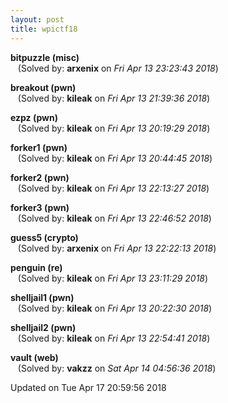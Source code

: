 ```yaml
---
layout: post
title: wpictf18
---
```


<!--break-->

**bitpuzzle (misc)**  
&nbsp;&nbsp;&nbsp;(Solved by: **arxenix** on _Fri Apr 13 23:23:43 2018_)  
  
**breakout (pwn)**  
&nbsp;&nbsp;&nbsp;(Solved by: **kileak** on _Fri Apr 13 21:39:36 2018_)  
  
**ezpz (pwn)**  
&nbsp;&nbsp;&nbsp;(Solved by: **kileak** on _Fri Apr 13 20:19:29 2018_)  
  
**forker1 (pwn)**  
&nbsp;&nbsp;&nbsp;(Solved by: **kileak** on _Fri Apr 13 20:44:45 2018_)  
  
**forker2 (pwn)**  
&nbsp;&nbsp;&nbsp;(Solved by: **kileak** on _Fri Apr 13 22:13:27 2018_)  
  
**forker3 (pwn)**  
&nbsp;&nbsp;&nbsp;(Solved by: **kileak** on _Fri Apr 13 22:46:52 2018_)  
  
**guess5 (crypto)**  
&nbsp;&nbsp;&nbsp;(Solved by: **arxenix** on _Fri Apr 13 22:22:13 2018_)  
  
**penguin (re)**  
&nbsp;&nbsp;&nbsp;(Solved by: **kileak** on _Fri Apr 13 23:11:29 2018_)  
  
**shelljail1 (pwn)**  
&nbsp;&nbsp;&nbsp;(Solved by: **kileak** on _Fri Apr 13 20:22:30 2018_)  
  
**shelljail2 (pwn)**  
&nbsp;&nbsp;&nbsp;(Solved by: **kileak** on _Fri Apr 13 22:54:41 2018_)  
  
**vault (web)**  
&nbsp;&nbsp;&nbsp;(Solved by: **vakzz** on _Sat Apr 14 04:56:36 2018_)  
  


Updated on Tue Apr 17 20:59:56 2018
